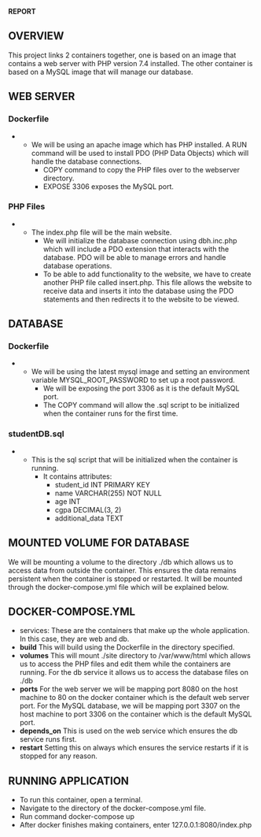 **REPORT**

## **OVERVIEW**

This project links 2 containers together, one is based on an image that contains a web server with PHP version 7.4 installed. The other container is based on a MySQL image that will manage our database.

## **WEB SERVER**

### Dockerfile

- - We will be using an apache image which has PHP installed. A RUN command will be used to install PDO (PHP Data Objects) which will handle the database connections.
    - COPY command to copy the PHP files over to the webserver directory.
    - EXPOSE 3306 exposes the MySQL port.

### PHP Files

- - The index.php file will be the main website.
    - We will initialize the database connection using dbh.inc.php which will include a PDO extension that interacts with the database. PDO will be able to manage errors and handle database operations.
    - To be able to add functionality to the website, we have to create another PHP file called insert.php. This file allows the website to receive data and inserts it into the database using the PDO statements and then redirects it to the website to be viewed.

## **DATABASE**

### Dockerfile

- - We will be using the latest mysql image and setting an environment variable MYSQL_ROOT_PASSWORD to set up a root password.
    - We will be exposing the port 3306 as it is the default MySQL port.
    - The COPY command will allow the .sql script to be initialized when the container runs for the first time.

### studentDB.sql

- - This is the sql script that will be initialized when the container is running.
    - It contains attributes:
      - student_id INT PRIMARY KEY
      - name VARCHAR(255) NOT NULL
      - age INT
      - cgpa DECIMAL(3, 2)
      - additional_data TEXT

## **MOUNTED VOLUME FOR DATABASE**

We will be mounting a volume to the directory ./db which allows us to access data from outside the container. This ensures the data remains persistent when the container is stopped or restarted. It will be mounted through the docker-compose.yml file which will be explained below.

## **DOCKER-COMPOSE.YML**

- services: These are the containers that make up the whole application. In this case, they are web and db.
- **build** This will build using the Dockerfile in the directory specified.
- **volumes** This will mount ./site directory to /var/www/html which allows us to access the PHP files and edit them while the containers are running. For the db service it allows us to access the database files on ./db
- **ports** For the web server we will be mapping port 8080 on the host machine to 80 on the docker container which is the default web server port. For the MySQL database, we will be mapping port 3307 on the host machine to port 3306 on the container which is the default MySQL port.
- **depends_on** This is used on the web service which ensures the db service runs first.
- **restart** Setting this on always which ensures the service restarts if it is stopped for any reason.

## **RUNNING APPLICATION**

- To run this container, open a terminal.
- Navigate to the directory of the docker-compose.yml file.
- Run command docker-compose up
- After docker finishes making containers, enter 127.0.0.1:8080/index.php
